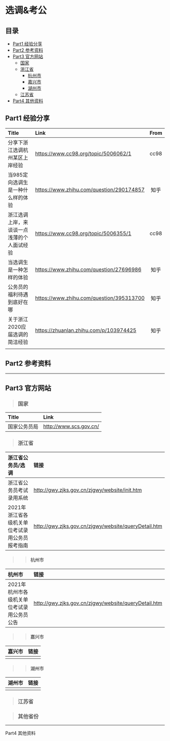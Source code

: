 # 选调&考公

## 目录
- [Part1 经验分享](#part1)
- [Part2 参考资料](#part2)
- [Part3 官方网站](#part3)
    - [国家](#china)
    - [浙江省](#zhejiang)
        - [杭州市](#hangzhou)
        - [嘉兴市](#jiaxing)
        - [湖州市](#huzhou)
    - [江苏省](#jiangsu)
- [Part4 其他资料](#part4)

<span id="part1"> </span>  
----  
## Part1 经验分享

| Title | Link | From |  
|  :----  | :---- | :----:|
|分享下浙江选调杭州某区上岸经验|https://www.cc98.org/topic/5006062/1|cc98|  
|当985定向选调生是一种什么样的体验|https://www.zhihu.com/question/290174857|知乎|
|浙江选调上岸，来谈谈一点浅薄的个人面试经验|https://www.cc98.org/topic/5006355/1|cc98|
|当选调生是一种怎样的体验|https://www.zhihu.com/question/27696986|知乎|
|公务员的福利待遇到底好在哪|https://www.zhihu.com/question/395313700|知乎|
|关于浙江2020应届选调的简洁经验|https://zhuanlan.zhihu.com/p/103974425|知乎|
||||
<span id="part2"> </span>
----
## Part2 参考资料


----
<span id="part3"> </span>
## Part3 官方网站
<span id="china"> </span>
> ### 国家
|Title|Link|
|:----|:----|
|国家公务员局|http://www.scs.gov.cn/|

<span id="zhejiang"> </span>
> ### 浙江省
|浙江省公务员/选调|链接|
|:----|:----|
|浙江省公务员考试录用系统|http://gwy.zjks.gov.cn/zjgwy/website/init.htm|
|2021年浙江省各级机关单位考试录用公务员报考指南|http://gwy.zjks.gov.cn/zjgwy/website/queryDetail.htm|

<span id="hangzhou"> </span>
>> #### 杭州市  
|杭州市|链接|
|:----|:----|
|2021年杭州市各级机关单位考试录用公务员公告|http://gwy.zjks.gov.cn/zjgwy/website/queryDetail.htm|


<span id="jiaxing"> </span>
>> #### 嘉兴市  
|嘉兴市|链接|
|:----|:----|
|||

<span id="huzhou"> </span>
>> #### 湖州市 
|湖州市|链接|
|:----|:----|
|||



<span id="jiangsu"> </span>
> ### 江苏省

> ### 其他省份

----
<span id="part4"> </span>
Part4 其他资料